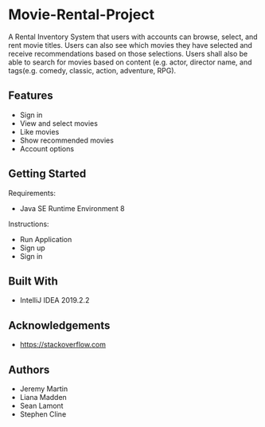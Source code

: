 # Movie-Rental-Project
  A Rental Inventory System that users with accounts can browse, select, and rent movie titles. Users can also see which movies they have selected and receive recommendations based on those selections. Users shall also be able to search for movies based on content (e.g. actor, director name, and tags(e.g. comedy, classic, action, adventure, RPG).
  
## Features
* Sign in
* View and select movies
* Like movies
* Show recommended movies
* Account options

## Getting Started
Requirements:
* Java SE Runtime Environment 8 

Instructions:
* Run Application
* Sign up
* Sign in

## Built With
* IntelliJ IDEA 2019.2.2

## Acknowledgements
* https://stackoverflow.com

## Authors
* Jeremy Martin
* Liana Madden
* Sean Lamont
* Stephen Cline
